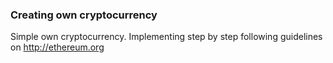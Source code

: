 ### Creating own cryptocurrency

Simple own cryptocurrency. Implementing step by step following guidelines on http://ethereum.org

